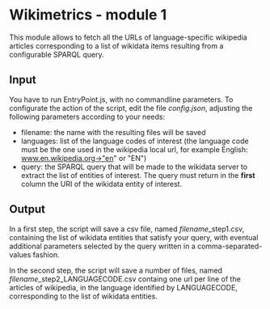Wikimetrics - module 1
======================

This module allows to fetch all the URLs of language-specific wikipedia articles corresponding to a list of wikidata items resulting from a configurable SPARQL query.

Input
-----

You have to run EntryPoint.js, with no commandline parameters. To configurate the action of the script, edit the file *config.json*, adjusting the following parameters according to your needs:

* filename: the name with the resulting files will be saved
* languages: list of the language codes of interest (the language code must be the one used in the wikipedia local url, for example English: www.en.wikipedia.org->"en" or "EN")
* query: the SPARQL query that will be made to the wikidata server to extract the list of entities of interest. The query must return in the **first** column the URI of the wikidata entity of interest.

Output
------

In a first step, the script will save a csv file, named *filename*_step1.csv, containing the list of wikidata entities that satisfy your query, with eventual additional parameters selected by the query written in a comma-separated-values fashion. 

In the second step, the script will save a number of files, named *filename*_step2_LANGUAGECODE.csv containg one url per line of the articles of wikipedia, in the language identified by LANGUAGECODE, corresponding to the list of wikidata entities.